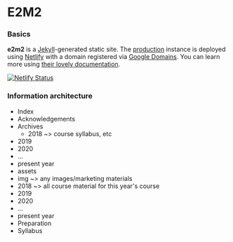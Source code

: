 # E2M2

### Basics

**e2m2** is a [Jekyll](https://jekyllrb.com/)-generated static site. The [production](https://e2m2.org) instance is deployed using [Netlify](http://netlify.com) with a domain registered via [Google Domains](https://domains.google). You can learn more using [their lovely documentation](https://www.netlifycms.org/docs/jekyll/).

[![Netlify Status](https://api.netlify.com/api/v1/badges/69bb722f-8321-4484-bfb6-942bcc794666/deploy-status)](https://app.netlify.com/sites/e2m2/deploys)

### Information architecture

- Index
- Acknowledgements
- Archives
  - 2018 ~> course syllabus, etc
 - 2019
 - 2020
 - ...
 - present year
- assets
 - img ~> any images/marketing materials
 - 2018 ~> all course material for this year's course
 - 2019
 - 2020
 - ...
 - present year
- Preparation
- Syllabus
